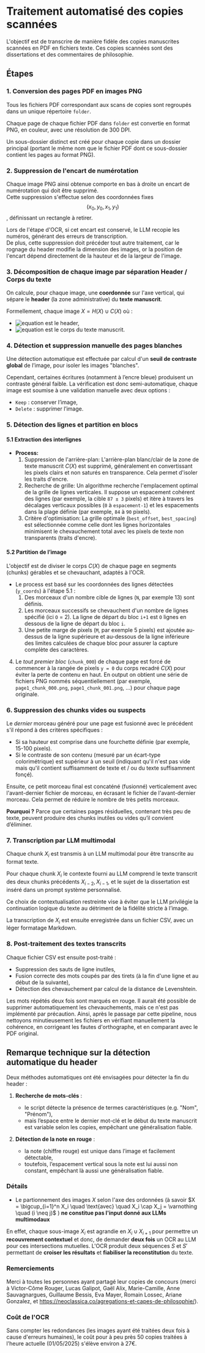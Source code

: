 # Traitement automatisé des copies scannées

L'objectif est de transcrire de manière fidèle des copies manuscrites scannées en PDF en fichiers texte. Ces copies scannées sont des dissertations et des commentaires de philosophie.


## Étapes


### 1. Conversion des pages PDF en images PNG

Tous les fichiers PDF correspondant aux scans de copies sont regroupés dans un unique répertoire `folder`.

Chaque page de chaque fichier PDF dans `folder` est convertie en format PNG,  en couleur, avec une résolution de 300 DPI.

Un sous-dossier distinct est créé pour chaque copie dans un dossier principal (portant le même nom que le fichier PDF dont ce sous-dossier contient les pages au format PNG).

### 2. Suppression de l'encart de numérotation

Chaque image PNG ainsi obtenue comporte en bas à droite un encart de numérotation qui doit être supprimé.  
Cette suppression s'effectue selon des coordonnées fixes $$(x_0, y_0, x_1, y_1)$$, définissant un rectangle à retirer.

Lors de l'étape d'OCR, si cet encart est conservé, le LLM recopie les numéros, générant des erreurs de transcription.  
De plus, cette suppression doit précéder tout autre traitement, car le rognage du header modifie la dimension des images, or la position de l'encart dépend directement de la hauteur et de la largeur de l'image.

### 3. Décomposition de chaque image par séparation Header / Corps du texte

On calcule, pour chaque image, une **coordonnée** sur l'axe vertical, qui sépare le **header** (la zone administrative) du **texte manuscrit**.

Formellement, chaque image $X = H(X) \cup C(X)$
où :
- ![equation](https://latex.codecogs.com/svg.latex?H(X)=\\{(x,y)\\in%20X\\,|\\,0\\leq%20y\\leq%20y^*\\}) est le header,
- ![equation](https://latex.codecogs.com/svg.latex?C(X)=\\{(x,y)\\in%20X\\,|\\,y^*<y\\leq\\text{Hauteur}(X)\\}) est le corps du texte manuscrit.

### 4. Détection et suppression manuelle des pages blanches

Une détection automatique est effectuée par calcul d'un **seuil de contraste global** de l’image, pour isoler les images "blanches".

Cependant, certaines écritures (notamment à l’encre bleue) produisent un contraste général faible. La vérification est donc semi-automatique, chaque image est soumise à une validation manuelle avec deux options :
- `Keep` : conserver l’image,
- `Delete` : supprimer l’image.

### 5. Détection des lignes et partition en blocs

#### 5.1 Extraction des interlignes

* **Process:**
    1.  Suppression de l'arrière-plan: L'arrière-plan blanc/clair de la zone de texte manuscrit $C(X)$ est supprimé, généralement en convertissant les pixels clairs et non saturés en transparence. Cela permet d'isoler les traits d'encre.
    2.  Recherche de grille: Un algorithme recherche l'emplacement optimal de la grille de lignes verticales. Il suppose un espacement cohérent des lignes (par exemple, la cible `87 ± 3` pixels) et itère à travers les décalages verticaux possibles (`0` à `espacement-1`) et les espacements dans la plage définie (par exemple, `84` à `90` pixels).
    3.  Critère d'optimisation: La grille optimale (`best_offset`, `best_spacing`) est sélectionnée comme celle dont les lignes horizontales minimisent le chevauchement total avec les pixels de texte non transparents (traits d'encre).

#### 5.2 Partition de l’image

L'objectif est de diviser le corps $C(X)$ de chaque page en segments (chunks) gérables et se chevauchant, adaptés à l'OCR.


* Le process est basé sur les coordonnées des lignes détectées (`y_coords`) à l'étape 5.1 :
    1.  Des morceaux d'un nombre cible de lignes (`N`, par exemple 13) sont définis.
    2.  Les morceaux successifs se chevauchent d'un nombre de lignes spécifié (ici `O` = 2). La ligne de départ du bloc `i+1` est `O` lignes en dessous de la ligne de départ du bloc `i`.
    3.  Une petite marge de pixels (`M`, par exemple 5 pixels) est ajoutée au-dessus de la ligne supérieure et au-dessous de la ligne inférieure des limites calculées de chaque bloc pour assurer la capture complète des caractères.
4. Le *tout premier bloc* (`chunk_000`) de chaque page est forcé de commencer à la rangée de pixels `y = 0` du corps recadré $C(X)$ pour éviter la perte de contenu en haut.
   En output on obtient une série de fichiers PNG nommés séquentiellement (par exemple, `page1_chunk_000.png`, `page1_chunk_001.png`, ...) pour chaque page originale.


### 6. Suppression des chunks vides ou suspects

Le _dernier_ morceau généré pour une page est fusionné avec le précédent s'il répond à des critères spécifiques :
* Si sa hauteur est comprise dans une fourchette définie (par exemple, 15-100 pixels).
* Si le contraste de son contenu (mesuré par un écart-type colorimétrique) est supérieur à un seuil (indiquant qu'il n'est pas vide mais qu'il contient suffisamment de texte et / ou du texte suffisamment fonçé).

Ensuite, ce petit morceau final est concaténé (fusionné) verticalement avec l'avant-dernier fichier de morceau, en écrasant le fichier de l'avant-dernier morceau.
Cela permet de réduire le nombre de très petits morceaux.

**Pourquoi ?** Parce que certaines pages résiduelles, contenant très peu de texte, peuvent produire des chunks inutiles ou vides qu’il convient d’éliminer.

### 7. Transcription par LLM multimodal

Chaque chunk $X_i$ est transmis à un LLM multimodal pour être transcrite au format texte.

Pour chaque chunk $X_i$ le contexte fourni au LLM comprend le texte transcrit des deux chunks précédents $X_{i-2}, X_{i-1}$, et le sujet de la dissertation est inséré dans un prompt système personnalisé.

Ce choix de contextualisation restreinte vise à éviter que le LLM privilégie la continuation logique du texte au détriment de la fidélité stricte à l’image.

La transcription de $X_i$ est ensuite enregistrée dans un fichier CSV, avec un léger formatage Markdown.

### 8. Post-traitement des textes transcrits

Chaque fichier CSV est ensuite post-traité :

- Suppression des sauts de ligne inutiles,
- Fusion correcte des mots coupés par des tirets (à la fin d'une ligne et au début de la suivante),
- Détection des chevauchement par calcul de la distance de Levenshtein.

Les mots répétés deux fois sont marqués en rouge.
Il aurait été possible de supprimer automatiquement les chevauchements, mais ce n'est pas implémenté par précaution.
Ainsi, après le passage par cette pipeline, nous nettoyons minutieusement les fichiers en vérifiant manuellement la cohérence, en corrigeant les fautes d'orthographe, et en comparant avec le PDF original.

## Remarque technique sur la détection automatique du header

Deux méthodes automatiques ont été envisagées pour détecter la fin du header :

1. **Recherche de mots-clés** :
   - le script détecte la présence de termes caractéristiques (e.g. "Nom", "Prénom"),
   - mais l’espace entre le dernier mot-clé et le début du texte manuscrit est variable selon les copies, empêchant une généralisation fiable.

2. **Détection de la note en rouge** :
   - la note (chiffre rouge) est unique dans l’image et facilement détectable,
   - toutefois, l’espacement vertical sous la note est lui aussi non constant, empêchant là aussi une généralisation fiable.

### Détails

- Le partionnement des images $X$ selon l'axe des ordonnées (à savoir $X = \bigcup_{i=1}^n X_i \quad \text{avec} \quad X_i \cap X_j = \varnothing \quad (i \neq j)$ ) **ne constitue pas l'input donné aux LLMs multimodaux** 

En effet, chaque sous-image $X_i$ est agrandie en $X_i \cup X_{i+1}$ pour permettre un **recouvrement contextuel** et donc, de demander **deux fois** un OCR au LLM pour ces intersections mutuelles.
L'OCR produit deux séquences $S$ et $S'$ permettant de **croiser les résultats** et **fiabiliser la reconstitution** du texte.

### Remerciements

Merci à toutes les personnes ayant partagé leur copies de concours (merci à Victor-Côme Rouger, Lucas Galipot, Gaël Alix, Marie-Camille, Anne Sauvagnargues, Guillaume Bessis, Eva Mayer, Romain Lossec, Ariane Gonzalez, et https://neoclassica.co/agregations-et-capes-de-philosophie/).

### Coût de l'OCR

Sans compter les redondances (les images ayant été traitées deux fois à cause d'erreurs humaines), le coût pour à peu près 50 copies traitées à l'heure actuelle (01/05/2025) s'élève environ à 27€.

